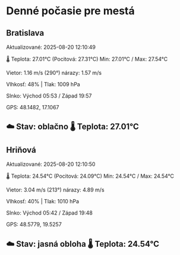 ﻿# Denné počasie pre mestá

## Bratislava
Aktualizované: 2025-08-20 12:10:49

🌡️ Teplota: 27.01°C 
(Pocitová: 27.31°C)
Min: 27.01°C / Max: 27.54°C

Vietor: 1.16 m/s    (290°) 
nárazy: 1.57 m/s

Vlhkosť: 48% | Tlak: 1009 hPa

Slnko: Východ 05:53 / Západ 19:57

GPS: 48.1482, 17.1067

☁️ Stav: oblačno        🌡️ Teplota: 27.01°C
---

## Hriňová
Aktualizované: 2025-08-20 12:10:50

🌡️ Teplota: 24.54°C 
(Pocitová: 24.09°C)
Min: 24.54°C / Max: 24.54°C

Vietor: 3.04 m/s (213°)
nárazy: 4.89 m/s

Vlhkosť: 40% | Tlak: 1010 hPa

Slnko: Východ 05:42 / Západ 19:48

GPS: 48.5779, 19.5257

☁️ Stav: jasná obloha        🌡️ Teplota: 24.54°C
---
